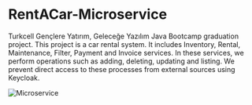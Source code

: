 # RentACar-Microservice

Turkcell Gençlere Yatırım, Geleceğe Yazılım Java Bootcamp graduation project. This project is a car rental system. It includes Inventory, Rental, Maintenance, Filter, Payment and Invoice services. In these services, we perform operations such as adding, deleting, updating and listing. We prevent direct access to these processes from external sources using Keycloak.


![Microservice](https://github.com/kubracelikk/rent-a-car-microservice/assets/100384748/2f21eaf6-571b-408e-96b2-105555448681)

